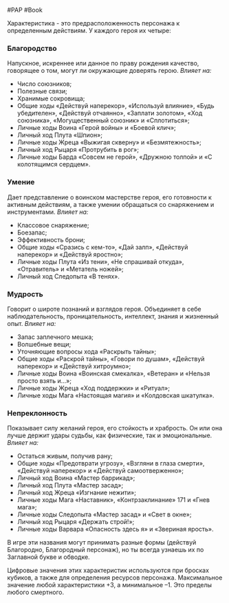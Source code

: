 #PAP #Book 

Характеристика - это предрасположенность персонажа к определенным действиям. У каждого героя их четыре:

### Благородство
Напускное, искреннее или данное по праву рождения качество, говорящее о том, могут ли окружающие доверять герою.
*Влияет на:*
- Число союзников; 
- Полезные связи; 
- Хранимые сокровища; 
- Общие ходы «Действуй наперекор», «Используй влияние», «Будь убедителен», «Действуй отчаянно», «Заплати золотом», «Ход союзника», «Могущественный союзник» и «Сплотиться»; 
- Личные ходы Воина «Герой войны» и «Боевой клич»; 
- Личный ход Плута «Шпион»; 
- Личные ходы Жреца «Выжигая скверну» и «Безмятежность»; 
- Личный ход Рыцаря «Протрубить в рог»; 
- Личные ходы Барда «Совсем не герой», «Дружною толпой» и «С колотящимся сердцем».

### Умение 
Дает представление о воинском мастерстве героя, его готовности к активным действиям, а также умении обращаться со снаряжением и инструментами.
*Влияет на:*
- Классовое снаряжение; 
- Боезапас; 
- Эффективность брони; 
- Общие ходы «Сразись с кем-то», «Дай залп», «Действуй наперекор» и «Действуй яростно»; 
- Личные ходы Плута «Из тени», «Не спрашивай откуда», «Отравитель» и «Метатель ножей»; 
- Личный ход Следопыта «В тенях».

### Мудрость
Говорит о широте познаний и взглядов героя. Объединяет в себе наблюдательность, проницательность, интеллект, знания и жизненный опыт.
*Влияет на:*
- Запас заплечного мешка; 
- Волшебные вещи; 
- Уточняющие вопросы хода «Раскрыть тайны»; 
- Общие ходы «Раскрой тайны», «Говори по душам», «Действуй наперекор» и «Действуй хитроумно»; 
- Личные ходы Воина «Воинская смекалка», «Ветеран» и «Нельзя просто взять и...»; 
- Личные ходы Жреца «Ход поддержки» и «Ритуал»; 
- Личные ходы Мага «Настоящая магия» и «Колдовская шкатулка».

### Непреклонность
Показывает силу желаний героя, его стойкость и храбрость. Он или она лучше держит удары судьбы, как физические, так и эмоциональные.
*Влияет на:*
- Остаться живым, получив рану; 
- Общие ходы «Предотврати угрозу», «Взгляни в глаза смерти», «Действуй наперекор» и «Действуй самоотверженно»; 
- Личный ход Воина «Мастер баррикад»; 
- Личный ход Плута «Мастер засад»; 
- Личный ход Жреца «Изгнание нежити»; 
- Личные ходы Мага «Наставник», «Контрзаклинание» 171 и «Гнев мага»; 
- Личные ходы Следопыта «Мастер засад» и «Свет в окне»; 
- Личный ход Рыцаря «Держать строй!»; 
- Личные ходы Варвара «Опасность здесь я» и «Звериная ярость».




В игре эти названия могут принимать разные формы (действуй Благородно, Благородный персонаж), но ты всегда узнаешь их по Заглавной букве и обводке. 

Цифровые значения этих характеристик используются при бросках кубиков, а также для определения ресурсов персонажа. Максимальное значение любой характеристики +3, а минимальное –1. Это пределы любого смертного.